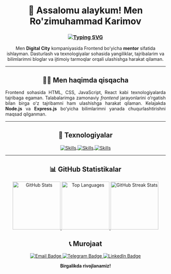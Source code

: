 <div align="center">

  <h1>👋 Assalomu alaykum! Men Ro'zimuhammad Karimov</h1>
  <h3>
    <a href="https://git.io/typing-svg">
      <img src="https://readme-typing-svg.herokuapp.com?font=Roboto&weight=600&size=24&letterSpacing=3px&duration=3000&pause=1000&color=A4C8E1&center=true&vCenter=true&random=true&width=435&lines=Frontend+Dasturchi+;Mentor;Dasturchi+Blogger" alt="Typing SVG" />
    </a>
  </h3>
  
<p align="center" style="max-width: 600px; margin: 0 auto;"> 
  Men <b>Digital City</b> kompaniyasida Frontend boʻyicha <b>mentor</b> sifatida ishlayman.  
  Dasturlash va texnologiyalar sohasida yangiliklar, tajribalarim va bilimlarimni bloglar va ijtimoiy tarmoqlar orqali ulashishga harakat qilaman.
</p>
  
  ---
  
  <h2>🧑‍💻 Men haqimda qisqacha</h2>
  
  <p align="justify" style="max-width: 600px; margin: 0 auto;">
    Frontend sohasida HTML, CSS, JavaScript, React kabi texnologiyalarda tajribaga egaman. Talabalarimga zamonaviy 
    <em>frontend</em> jarayonlarini oʻrgatish bilan birga oʻz tajribamni ham ulashishga harakat qilaman.
    Kelajakda <b>Node.js</b> va <b>Express.js</b> boʻyicha bilimlarimni yanada chuqurlashtirishni maqsad qilganman.
  </p>
  
  ---
  
  <h2>🧰 Texnologiyalar</h2>
  
  <a href="https://github.com/MuhammadKarimov-dev">
  <!-- 1-qator -->
<img align="center" src="https://skillicons.dev/icons?i=html,css,sass,bootstrap,tailwind,js" alt="Skills" />

<!-- 2-qator -->
<img align="center" src="https://skillicons.dev/icons?i=ts,python,django,react,nextjs,redux" alt="Skills" />

<!-- 3-qator -->
<img align="center" src="https://skillicons.dev/icons?i=jquery,figma,linux,vscode,nginx,sqlite" alt="Skills" />

  </a>
  
  ---
  
  <h2>📊 GitHub Statistikalar</h2>
  
  <div align="center">
    <!-- Asosiy GitHub statistikalar -->
    <a href="https://github-readme-stats.vercel.app/api?username=MuhammadKarimov-dev&theme=radical&count_private=true&hide_border=true">
      <img src="https://github-readme-stats.vercel.app/api?username=MuhammadKarimov-dev&theme=radical&count_private=true&hide_border=true" height="150" alt="GitHub Stats" />
    </a>
    <!-- Top Languages -->
    <a href="https://github-readme-stats.vercel.app/api/top-langs/?username=MuhammadKarimov-dev&layout=compact&theme=radical&count_private=true&hide_border=true">
      <img src="https://github-readme-stats.vercel.app/api/top-langs/?username=MuhammadKarimov-dev&layout=compact&theme=radical&count_private=true&hide_border=true" height="150" alt="Top Languages" />
    </a>
    <!-- GitHub Streak Stats -->
    <a href="https://github-readme-streak-stats.herokuapp.com/?user=MuhammadKarimov-dev&theme=radical&hide_border=true">
      <img src="https://github-readme-streak-stats.herokuapp.com/?user=MuhammadKarimov-dev&theme=radical&hide_border=true" height="150" alt="GitHub Streak Stats" />
    </a>
  </div>
  
  
  <h2>📞 Murojaat</h2>

  <p>
    <a href="mailto:karimovdev01@gmail.com">
      <img src="https://img.shields.io/badge/Email-karimov.muhammad.dev%40gmail.com-red?style=for-the-badge&logo=gmail&logoColor=white" alt="Email Badge"/>
    </a>
    <a href="https://t.me/Muhammad_KarimovDev">
      <img src="https://img.shields.io/badge/Telegram-%40Muhammad__Linkdev-0088CC?style=for-the-badge&logo=telegram&logoColor=white" alt="Telegram Badge"/>
    </a>
    <a href="https://www.linkedin.com/in/muhammad-karimovdev/">
      <img src="https://img.shields.io/badge/LinkedIn-Muhammad%20Karimov-0077B5?style=for-the-badge&logo=linkedin&logoColor=white" alt="LinkedIn Badge"/>
    </a>
  </p>
  
  <strong>Birgalikda rivojlanamiz!</strong>
  
</div>
